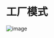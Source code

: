 # 工厂模式

![image](https://user-images.githubusercontent.com/77610866/165516089-036b36aa-c806-464d-9cfd-b7010e459a42.png)
